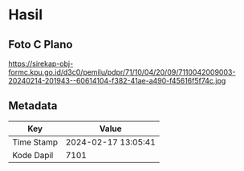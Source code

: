 # Hasil

## Foto C Plano

https://sirekap-obj-formc.kpu.go.id/d3c0/pemilu/pdpr/71/10/04/20/09/7110042009003-20240214-201943--60614104-f382-41ae-a490-f45616f5f74c.jpg


## Metadata

| Key        | Value               |
| ---------- | ------------------- |
| Time Stamp | 2024-02-17 13:05:41 |
| Kode Dapil | 7101                |



